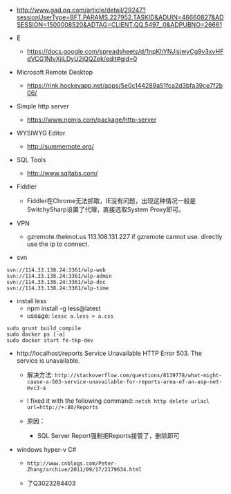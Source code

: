 - 
  http://www.gad.qq.com/article/detail/29247?sessionUserType=BFT.PARAMS.227952.TASKID&ADUIN=46660827&ADSESSION=1500008520&ADTAG=CLIENT.QQ.5497_.0&ADPUBNO=26661
- E
  - https://docs.google.com/spreadsheets/d/1npKhYNJisiwyCg9v3xvHFdVCG1NIvXjiLDyU2jQQZek/edit#gid=0

- Microsoft Remote Desktop
  - https://rink.hockeyapp.net/apps/5e0c144289a51fca2d3bfa39ce7f2b06/

- Simple http server
  - https://www.npmjs.com/package/http-server

- WYSIWYG Editor
  - http://summernote.org/
  
- SQL Tools
  - http://www.sqltabs.com/

- Fiddler
  - Fiddler在Chrome无法抓取，IE没有问题，出现这种情况一般是SwitchySharp设置了代理，直接选取System Proxy即可。
  
- VPN
  - gzremote.theknot.us 113.108.131.227 if gzremote cannot use. directly use the ip to connect.


- svn
```
svn://114.33.138.24:3361/wlp-web
svn://114.33.138.24:3361/wlp-admin
svn://114.33.138.24:3361/wlp-doc
svn://114.33.138.24:3361/wlp-time
```

- install less
  - npm install -g less@latest
  - useage:
  ` lessc a.less > a.css `

```
sudo grunt build_compile
sudo docker ps [-a]
sudo docker start fe-tkp-dev
```

- http://localhost/reports Service Unavailable HTTP Error 503. The service is unavailable.
  - 解决方法:
  ` http://stackoverflow.com/questions/8139778/what-might-cause-a-503-service-unavailable-for-reports-area-of-an-asp-net-mvc3-a `

  - I fixed it with the following command:
  ` netsh http delete urlacl url=http://+:80/Reports `
  
  - 原因：
    - SQL Server Report强制把Reports接管了，删除即可

- windows hyper-v C#
   - `http://www.cnblogs.com/Peter-Zhang/archive/2011/09/17/2179634.html`

  - 了Q3023284403
